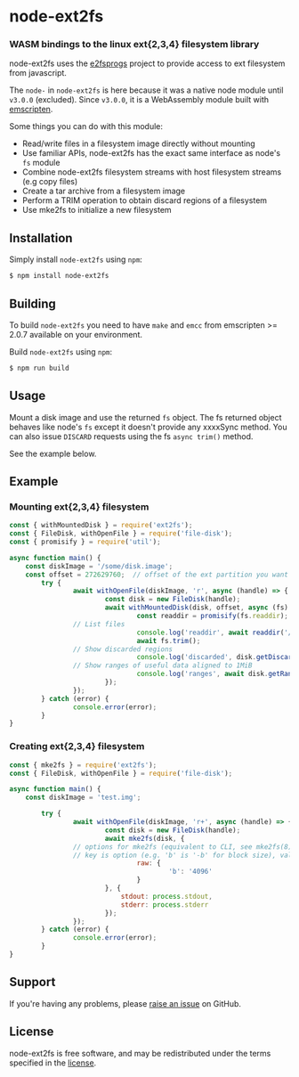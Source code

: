 node-ext2fs
=========
### WASM bindings to the linux ext{2,3,4} filesystem library

node-ext2fs uses the [e2fsprogs](https://github.com/tytso/e2fsprogs) project to
provide access to ext filesystem from javascript.

The `node-` in `node-ext2fs` is here because it was a native node module until `v3.0.0` (excluded).
Since `v3.0.0`, it is a WebAssembly module built with [emscripten](https://emscripten.org/).

Some things you can do with this module:

* Read/write files in a filesystem image directly without mounting
* Use familiar APIs, node-ext2fs has the exact same interface as node's `fs` module
* Combine node-ext2fs filesystem streams with host filesystem streams (e.g copy files)
* Create a tar archive from a filesystem image
* Perform a TRIM operation to obtain discard regions of a filesystem
* Use mke2fs to initialize a new filesystem

Installation
------------

Simply install `node-ext2fs` using `npm`:

``` bash
$ npm install node-ext2fs
```

Building
--------

To build `node-ext2fs` you need to have `make` and `emcc` from emscripten >= 2.0.7 available on your
environment.

Build `node-ext2fs` using `npm`:

``` bash
$ npm run build
```

Usage
-----

Mount a disk image and use the returned `fs` object.
The fs returned object behaves like node's `fs` except it doesn't provide any
xxxxSync method.
You can also issue `DISCARD` requests using the fs `async trim()` method.

See the example below.

Example
-------

### Mounting ext{2,3,4} filesystem

```javascript
const { withMountedDisk } = require('ext2fs');
const { FileDisk, withOpenFile } = require('file-disk');
const { promisify } = require('util');

async function main() {
	const diskImage = '/some/disk.image';
	const offset = 272629760;  // offset of the ext partition you want to mount in that disk image
        try {
                await withOpenFile(diskImage, 'r', async (handle) => {
                        const disk = new FileDisk(handle);
                        await withMountedDisk(disk, offset, async (fs) => {
                                const readdir = promisify(fs.readdir);
				// List files
                                console.log('readdir', await readdir('/'));
                                await fs.trim();
				// Show discarded regions
                                console.log('discarded', disk.getDiscardedChunks());
				// Show ranges of useful data aligned to 1MiB
                                console.log('ranges', await disk.getRanges(1024 ** 2));
                        });
                });
        } catch (error) {
                console.error(error);
        }
}

```

### Creating ext{2,3,4} filesystem

```javascript
const { mke2fs } = require('ext2fs');
const { FileDisk, withOpenFile } = require('file-disk');

async function main() {
	const diskImage = 'test.img';

        try {
                await withOpenFile(diskImage, 'r+', async (handle) => {
                        const disk = new FileDisk(handle);
                        await mke2fs(disk, {
				// options for mke2fs (equivalent to CLI, see mke2fs(8))
				// key is option (e.g. 'b' is '-b' for block size), value is a string parameter
                                raw: {
                                        'b': '4096'
                                }
                        }, {
                            stdout: process.stdout,
                            stderr: process.stderr
                        });
                });
        } catch (error) {
                console.error(error);
        }
}
```

Support
-------

If you're having any problems, please [raise an issue][github-issue] on GitHub.

License
-------

node-ext2fs is free software, and may be redistributed under the terms specified
in the [license].

[github-issue]: https://github.com/balena-io/node-ext2fs/issues/new
[license]: https://github.com/balena-io/node-ext2fs/blob/master/LICENSE
